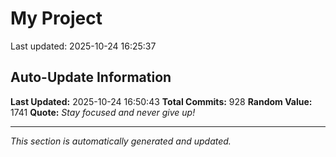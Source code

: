 # My Project


Last updated: 2025-10-24 16:25:37







































































































































































































































































































































































































































































































































































































































































































































































































































































































































































































































































































































































































































































































































































## Auto-Update Information

**Last Updated:** 2025-10-24 16:50:43
**Total Commits:** 928
**Random Value:** 1741
**Quote:** _Stay focused and never give up!_

---
_This section is automatically generated and updated._